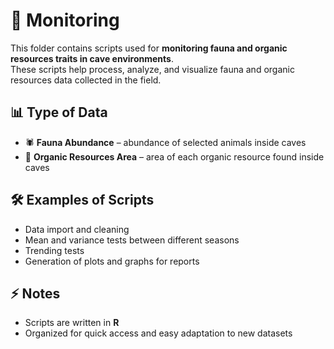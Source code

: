 #  📡 Monitoring

This folder contains scripts used for **monitoring fauna and organic resources traits in cave environments**.  
These scripts help process, analyze, and visualize fauna and organic resources data collected in the field.  

## 📊 Type of Data
- 🕷️ **Fauna Abundance** – abundance of selected animals inside caves
- 🌿 **Organic Resources Area** – area of each organic resource found inside caves  

## 🛠️ Examples of Scripts
- Data import and cleaning  
- Mean and variance tests between different seasons
- Trending tests 
- Generation of plots and graphs for reports  

## ⚡ Notes
- Scripts are written in **R**  
- Organized for quick access and easy adaptation to new datasets
